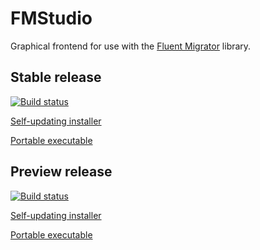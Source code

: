 FMStudio
===
Graphical frontend for use with the [Fluent Migrator](https://github.com/schambers/fluentmigrator/) library.

## Stable release
[![Build status](https://ci.appveyor.com/api/projects/status/82xlb90mxt1to6g7/branch/release?svg=true)](https://ci.appveyor.com/project/FlyingPie/fmstudio/branch/release)

[Self-updating installer](https://github.com/infosupport/FMStudio/releases/download/stable/Setup.exe)

[Portable executable](https://github.com/infosupport/FMStudio/releases/download/stable/FMStudio-portable.zip)

## Preview release
[![Build status](https://ci.appveyor.com/api/projects/status/82xlb90mxt1to6g7/branch/master?svg=true)](https://ci.appveyor.com/project/FlyingPie/fmstudio/branch/master)

[Self-updating installer](https://github.com/infosupport/FMStudio/releases/download/preview/Setup.exe)

[Portable executable](https://github.com/infosupport/FMStudio/releases/download/preview/FMStudio-portable.zip)
